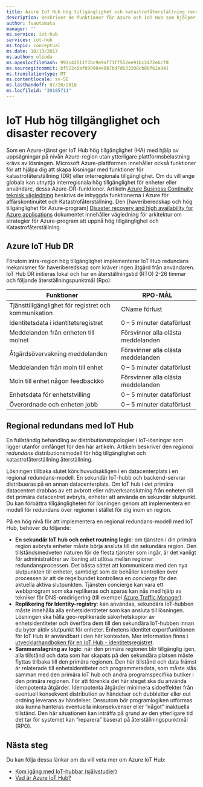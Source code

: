 ```yaml
---
title: Azure IoT Hub hög tillgänglighet och katastrofåterställning recovery | Microsoft Docs
description: Beskriver de funktioner för Azure och IoT Hub som hjälper dig att bygga högtillgängliga Azure IoT-lösningar med disaster recovery-funktioner.
author: fsautomata
manager: ''
ms.service: iot-hub
services: iot-hub
ms.topic: conceptual
ms.date: 10/13/2017
ms.author: elioda
ms.openlocfilehash: 992c42511f7bc9e9af71ff552ee91bc2472ebcf8
ms.sourcegitcommit: bf522c6af890984e8b7bd7d633208cb88f62a841
ms.translationtype: MT
ms.contentlocale: sv-SE
ms.lasthandoff: 07/20/2018
ms.locfileid: "39185711"
---
```

# <a name="iot-hub-high-availability-and-disaster-recovery"></a>IoT Hub hög tillgänglighet och disaster recovery
Som en Azure-tjänst ger IoT Hub hög tillgänglighet (HA) med hjälp av uppsägningar på nivån Azure-region utan ytterligare plattformsbelastning krävs av lösningen. Microsoft Azure-plattformen innehåller också funktioner för att hjälpa dig att skapa lösningar med funktioner för katastrofåterställning (DR) eller interregionala tillgänglighet. Om du vill ange globala kan utnyttja interregionala hög tillgänglighet för enheter eller användare, dessa Azure-DR-funktioner. Artikeln [Azure Business Continuity teknisk vägledning](../resiliency/resiliency-technical-guidance.md) beskrivs de inbyggda funktionerna i Azure för affärskontinuitet och Katastrofåterställning. Den [haveriberedskap och hög tillgänglighet för Azure-program] [ Disaster recovery and high availability for Azure applications] dokumentet innehåller vägledning för arkitektur om strategier för Azure-program att uppnå hög tillgänglighet och Katastrofåterställning.

## <a name="azure-iot-hub-dr"></a>Azure IoT Hub DR
Förutom intra-region hög tillgänglighet implementerar IoT Hub redundans mekanismer för haveriberedskap som kräver ingen åtgärd från användaren. IoT Hub DR initieras lokal och har en återställningstid (RTO) 2-26 timmar och följande återställningspunktmål (Rpo):

| Funktioner | RPO-MÅL |
| --- | --- |
| Tjänsttillgänglighet för registret och kommunikation |CName förlust |
| Identitetsdata i identitetsregistret |0 – 5 minuter dataförlust |
| Meddelanden från enheten till molnet |Försvinner alla olästa meddelanden |
| Åtgärdsövervakning meddelanden |Försvinner alla olästa meddelanden |
| Meddelanden från moln till enhet |0 – 5 minuter dataförlust |
| Moln till enhet någon feedbackkö |Försvinner alla olästa meddelanden |
| Enhetsdata för enhetstvilling |0 – 5 minuter dataförlust |
| Överordnade och enheten jobb |0 – 5 minuter dataförlust |

## <a name="regional-failover-with-iot-hub"></a>Regional redundans med IoT Hub
En fullständig behandling av distributionstopologier i IoT-lösningar som ligger utanför omfånget för den här artikeln. Artikeln beskriver den *regional redundans* distributionsmodell för hög tillgänglighet och katastrofåterställning återställning.

Lösningen tillbaka slutet körs huvudsakligen i en datacenterplats i en regional redundans-modell. En sekundär IoT-hubb och backend-servrar distribueras på en annan datacenterplats. Om IoT hub i det primära datacentret drabbas av ett avbrott eller nätverksanslutning från enheten till det primära datacentret avbryts, enheter att använda en sekundär slutpunkt. Du kan förbättra tillgängligheten för lösningen genom att implementera en modell för redundans över regioner i stället för dig inom en region. 

På en hög nivå för att implementera en regional redundans-modell med IoT Hub, behöver du följande:

* **En sekundär IoT hub och enhet routning logic**: om tjänsten i din primära region avbryts enheter måste börja ansluta till din sekundära region. Den tillståndsmedveten naturen för de flesta tjänster som ingår, är det vanligt för administratörer av lösning att utlösa mellan regioner redundansprocessen. Det bästa sättet att kommunicera med den nya slutpunkten till enheter, samtidigt som de behåller kontrollen över processen är att de regelbundet kontrollera en *concierge* för den aktuella aktiva slutpunkten. Tjänsten concierge kan vara ett webbprogram som ska replikeras och sparas kan nås med hjälp av tekniker för DNS-omdirigering (till exempel [Azure Traffic Manager][Azure Traffic Manager]).
* **Replikering för Identity-registry**: kan användas, sekundära IoT-hubben måste innehålla alla enhetsidentiteter som kan ansluta till lösningen. Lösningen ska hålla geo-replikerade säkerhetskopior av enhetsidentiteter och överföra dem till den sekundära IoT-hubben innan du byter aktiv slutpunkt för enheter. Enhetens identitet exportfunktionen för IoT Hub är användbart i den här kontexten. Mer information finns i [utvecklarhandboken för en IoT Hub - identitetsregistret][IoT Hub developer guide - identity registry].
* **Sammanslagning av logic**: när den primära regionen blir tillgänglig igen, alla tillstånd och data som har skapats på den sekundära platsen måste flyttas tillbaka till den primära regionen. Den här tillstånd och data främst är relaterade till enhetsidentiteter och programmetadata, som måste slås samman med den primära IoT hub och andra programspecifika butiker i den primära regionen. För att förenkla det här steget ska du använda idempotenta åtgärder. Idempotenta åtgärder minimera sidoeffekter från eventuell konsekvent distribution av händelser och dubbletter eller out ordning leverans av händelser. Dessutom bör programlogiken utformas ska kunna hanteras eventuella inkonsekvenser eller ”något” inaktuella tillstånd. Den här situationen kan inträffa på grund av den ytterligare tid det tar för systemet kan ”reparera” baserat på återställningspunktmål (RPO).

## <a name="next-steps"></a>Nästa steg
Du kan följa dessa länkar om du vill veta mer om Azure IoT Hub:

* [Kom igång med IoT-hubbar (självstudier)][lnk-get-started]
* [Vad är Azure IoT Hub?][What is Azure IoT Hub?]

[Disaster recovery and high availability for Azure applications]: ../resiliency/resiliency-disaster-recovery-high-availability-azure-applications.md
[Azure Business Continuity Technical Guidance]: https://azure.microsoft.com/documentation/articles/resiliency-technical-guidance/
[Azure Traffic Manager]: https://azure.microsoft.com/documentation/services/traffic-manager/
[IoT Hub developer guide - identity registry]: iot-hub-devguide-identity-registry.md

[lnk-get-started]: quickstart-send-telemetry-dotnet.md
[What is Azure IoT Hub?]: about-iot-hub.md
